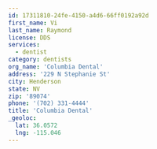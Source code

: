 ```yaml
---
id: 17311810-24fe-4150-a4d6-66ff0192a92d
first_name: Vi
last_name: Raymond
license: DDS
services:
  - dentist
category: dentists
org_name: 'Columbia Dental'
address: '229 N Stephanie St'
city: Henderson
state: NV
zip: '89074'
phone: '(702) 331-4444'
title: 'Columbia Dental'
_geoloc:
  lat: 36.0572
  lng: -115.046
---
```

